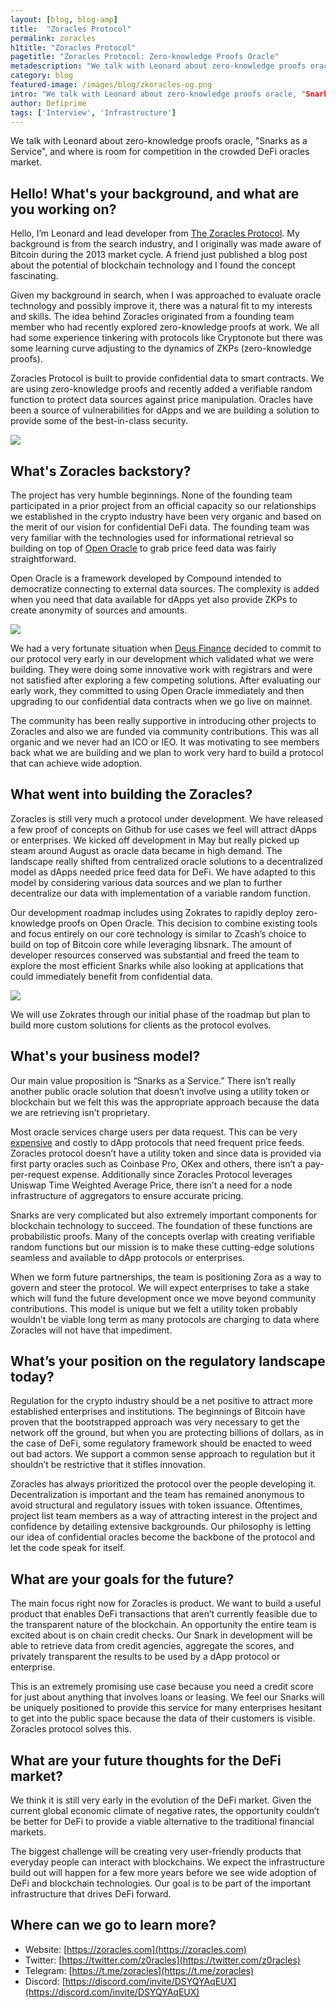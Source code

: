 ```yaml
---
layout: [blog, blog-amp]
title:  "Zoracles Protocol"
permalink: zoracles
h1title: "Zoracles Protocol"
pagetitle: "Zoracles Protocol: Zero-knowledge Proofs Oracle"
metadescription: "We talk with Leonard about zero-knowledge proofs oracle, "Snarks as a Service", and where is room for competition in the crowded DeFi oracles market"
category: blog
featured-image: /images/blog/zkoracles-og.png
intro: "We talk with Leonard about zero-knowledge proofs oracle, "Snarks as a Service", and where is room for competition in the crowded DeFi oracles market"
author: Defiprime
tags: ['Interview', 'Infrastructure']
---
```

We talk with Leonard about zero-knowledge proofs oracle, "Snarks as a Service", and where is room for competition in the crowded DeFi oracles market.


## Hello! What's your background, and what are you working on?

Hello, I’m Leonard and lead developer from [The Zoracles Protocol](https://zoracles.com/). My background is from the search industry, and I originally was made aware of Bitcoin during the 2013 market cycle. A friend just published a blog post about the potential of blockchain technology and I found the concept fascinating.

Given my background in search, when I was approached to evaluate oracle technology and possibly improve it, there was a natural fit to my interests and skills. The idea behind Zoracles originated from a founding team member who had recently explored zero-knowledge proofs at work. We all had some experience tinkering with protocols like Cryptonote but there was some learning curve adjusting to the dynamics of ZKPs (zero-knowledge proofs).

Zoracles Protocol is built to provide confidential data to smart contracts. We are using zero-knowledge proofs and recently added a verifiable random function to protect data sources against price manipulation. Oracles have been a source of vulnerabilities for dApps and we are building a solution to provide some of the best-in-class security.


![](/images/blog/zoracles/image1.png)


## What's Zoracles backstory?

The project has very humble beginnings. None of the founding team participated in a prior project from an official capacity so our relationships we established in the crypto industry have been very organic and based on the merit of our vision for confidential DeFi data. The founding team was very familiar with the technologies used for informational retrieval so building on top of [Open Oracle](https://medium.com/compound-finance/announcing-compound-open-oracle-development-cff36f06aad3) to grab price feed data was fairly straightforward.

Open Oracle is a framework developed by Compound intended to democratize connecting to external data sources. The complexity is added when you need that data available for dApps yet also provide ZKPs to create anonymity of sources and amounts.


![](/images/blog/zoracles/image2.png)


We had a very fortunate situation when [Deus Finance](https://medium.com/@deusfinance/oracle-partnership-of-zoracles-and-deus-finance-48790082434a) decided to commit to our protocol very early in our development which validated what we were building. They were doing some innovative work with registrars and were not satisfied after exploring a few competing solutions. After evaluating our early work, they committed to using Open Oracle immediately and then upgrading to our confidential data contracts when we go live on mainnet.

The community has been really supportive in introducing other projects to Zoracles and also we are funded via community contributions. This was all organic and we never had an ICO or IEO. It was motivating to see members back what we are building and we plan to work very hard to build a protocol that can achieve wide adoption.


## What went into building the Zoracles?

Zoracles is still very much a protocol under development. We have released a few proof of concepts on Github for use cases we feel will attract dApps or enterprises. We kicked off development in May but really picked up steam around August as oracle data became in high demand. The landscape really shifted from centralized oracle solutions to a decentralized model as dApps needed price feed data for DeFi. We have adapted to this model by considering various data sources and we plan to further decentralize our data with implementation of a variable random function.

Our development roadmap includes using Zokrates to rapidly deploy zero-knowledge proofs on Open Oracle. This decision to combine existing tools and focus entirely on our core technology is similar to Zcash’s choice to build on top of Bitcoin core while leveraging libsnark. The amount of developer resources conserved was substantial and freed the team to explore the most efficient Snarks while also looking at applications that could immediately benefit from confidential data.


![](/images/blog/zoracles/image3.png)


We will use Zokrates through our initial phase of the roadmap but plan to build more custom solutions for clients as the protocol evolves.  


## What's your business model?

Our main value proposition is “Snarks as a Service.” There isn’t really another public oracle solution that doesn’t involve using a utility token or blockchain but we felt this was the appropriate approach because the data we are retrieving isn’t proprietary.

Most oracle services charge users per data request. This can be very [expensive](https://cointelegraph.com/news/band-protocol-ceo-says-that-a-single-chainlink-data-request-costs-450) and costly to dApp protocols that need frequent price feeds. Zoracles protocol doesn’t have a utility token and since data is provided via first party oracles such as Coinbase Pro, OKex and others, there isn’t a pay-per-request expense. Additionally since Zoracles Protocol leverages Uniswap Time Weighted Average Price, there isn’t a need for a node infrastructure of aggregators to ensure accurate pricing.

Snarks are very complicated but also extremely important components for blockchain technology to succeed. The foundation of these functions are probabilistic proofs. Many of the concepts overlap with creating verifiable random functions but our mission is to make these cutting-edge solutions seamless and available to dApp protocols or enterprises.

When we form future partnerships, the team is positioning Zora as a way to govern and steer the protocol. We will expect enterprises to take a stake which will fund the future development once we move beyond community contributions. This model is unique but we felt a utility token probably wouldn’t be viable long term as many protocols are charging to data where Zoracles will not have that impediment.


## What’s your position on the regulatory landscape today?

Regulation for the crypto industry should be a net positive to attract more established enterprises and institutions. The beginnings of Bitcoin have proven that the bootstrapped approach was very necessary to get the network off the ground, but when you are protecting billions of dollars, as in the case of DeFi, some regulatory framework should be enacted to weed out bad actors. We support a common sense approach to regulation but it shouldn’t be restrictive that it stifles innovation.

Zoracles has always prioritized the protocol over the people developing it. Decentralization is important and the team has remained anonymous to avoid structural and regulatory issues with token issuance. Oftentimes, project list team members as a way of attracting interest in the project and confidence by detailing extensive backgrounds. Our philosophy is letting our idea of confidential oracles become the backbone of the protocol and let the code speak for itself.


## What are your goals for the future?

The main focus right now for Zoracles is product. We want to build a useful product that enables DeFi transactions that aren’t currently feasible due to the transparent nature of the blockchain. An opportunity the entire team is excited about is on chain credit checks. Our Snark in development will be able to retrieve data from credit agencies, aggregate the scores, and privately transparent the results to be used by a dApp protocol or enterprise.

This is an extremely promising use case because you need a credit score for just about anything that involves loans or leasing. We feel our Snarks will be uniquely positioned to provide this service for many enterprises hesitant to get into the public space because the data of their customers is visible. Zoracles protocol solves this.


## What are your future thoughts for the DeFi market?

We think it is still very early in the evolution of the DeFi market. Given the current global economic climate of negative rates, the opportunity couldn’t be better for DeFi to provide a viable alternative to the traditional financial markets.

The biggest challenge will be creating very user-friendly products that everyday people can interact with blockchains. We expect the infrastructure build out will happen for a few more years before we see wide adoption of DeFi and blockchain technologies. Our goal is to be part of the important infrastructure that drives DeFi forward.


## Where can we go to learn more?

- Website: [https://zoracles.com](https://zoracles.com)
- Twitter: [https://twitter.com/z0racles](https://twitter.com/z0racles)
- Telegram: [https://t.me/zoracles](https://t.me/zoracles)
- Discord: [https://discord.com/invite/DSYQYAqEUX](https://discord.com/invite/DSYQYAqEUX)
